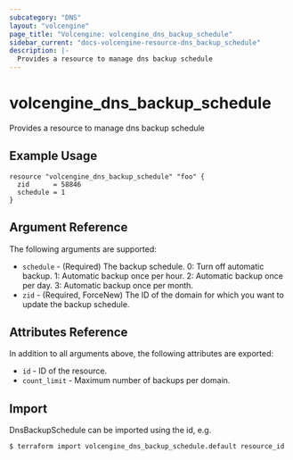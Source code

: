 ```yaml
---
subcategory: "DNS"
layout: "volcengine"
page_title: "Volcengine: volcengine_dns_backup_schedule"
sidebar_current: "docs-volcengine-resource-dns_backup_schedule"
description: |-
  Provides a resource to manage dns backup schedule
---
```

# volcengine_dns_backup_schedule
Provides a resource to manage dns backup schedule
## Example Usage
```hcl
resource "volcengine_dns_backup_schedule" "foo" {
  zid      = 58846
  schedule = 1
}
```
## Argument Reference
The following arguments are supported:
* `schedule` - (Required) The backup schedule. 0: Turn off automatic backup. 1: Automatic backup once per hour. 2: Automatic backup once per day. 3: Automatic backup once per month.
* `zid` - (Required, ForceNew) The ID of the domain for which you want to update the backup schedule.

## Attributes Reference
In addition to all arguments above, the following attributes are exported:
* `id` - ID of the resource.
* `count_limit` - Maximum number of backups per domain.


## Import
DnsBackupSchedule can be imported using the id, e.g.
```
$ terraform import volcengine_dns_backup_schedule.default resource_id
```

